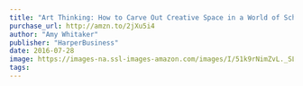 ```yaml
---
title: "Art Thinking: How to Carve Out Creative Space in a World of Schedules, Budgets, and Bosses"
purchase_url: http://amzn.to/2jXu5i4
author: "Amy Whitaker"
publisher: "HarperBusiness"
date: 2016-07-28
image: https://images-na.ssl-images-amazon.com/images/I/51k9rNimZvL._SL75_.jpg
tags:
---
```


